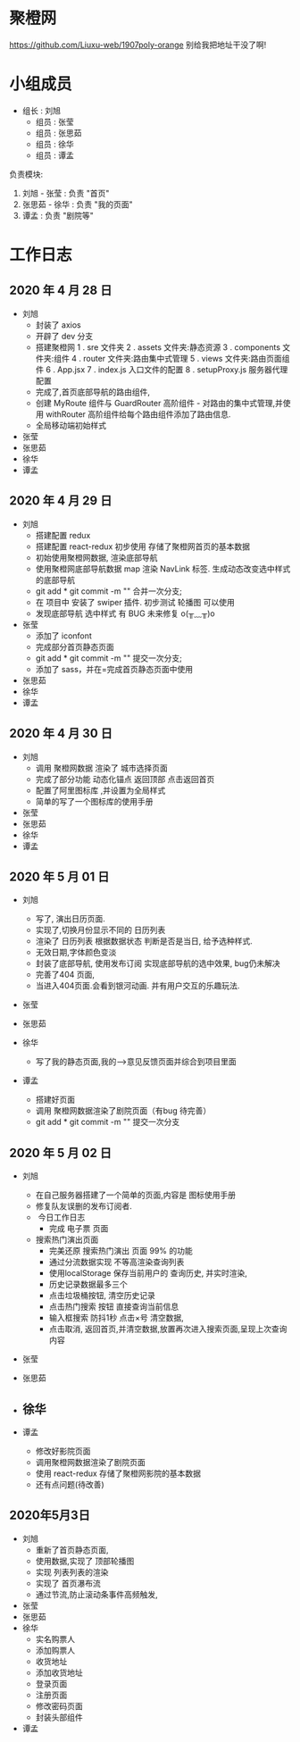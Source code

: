 # 聚橙网

https://github.com/Liuxu-web/1907poly-orange 别给我把地址干没了啊!

# 小组成员

- 组长 : 刘旭
  - 组员 : 张莹
  - 组员 : 张思茹
  - 组员 : 徐华
  - 组员 : 谭孟

负责模块:

1.  刘旭 - 张莹 : 负责 "首页"
2.  张思茹 - 徐华 : 负责 "我的页面"
3.  谭孟 : 负责 "剧院等"

# 工作日志

## 2020 年 4 月 28 日

- 刘旭
  - 封装了 axios
  - 开辟了 dev 分支
  - 搭建聚橙网
    1 . sre 文件夹
    2 . assets 文件夹:静态资源
    3 . components 文件夹:组件
    4 . router 文件夹:路由集中式管理
    5 . views 文件夹:路由页面组件
    6 . App.jsx
    7 . index.js 入口文件的配置
    8 . setupProxy.js 服务器代理配置
  - 完成了,首页底部导航的路由组件,
  - 创建 MyRoute 组件与 GuardRouter 高阶组件 - 对路由的集中式管理,并使用 withRouter 高阶组件给每个路由组件添加了路由信息.
  - 全局移动端初始样式
- 张莹
- 张思茹
- 徐华
- 谭孟

## 2020 年 4 月 29 日

- 刘旭
  - 搭建配置 redux
  - 搭建配置 react-redux 初步使用 存储了聚橙网首页的基本数据
  - 初始使用聚橙网数据, 渲染底部导航
  - 使用聚橙网底部导航数据 map 渲染 NavLink 标签. 生成动态改变选中样式的底部导航
  - git add \* git commit -m "" 合并一次分支;
  - 在 项目中 安装了 swiper 插件. 初步测试 轮播图 可以使用
  - 发现底部导航 选中样式 有 BUG 未来修复 o(╥﹏╥)o
- 张莹
  - 添加了 iconfont
  - 完成部分首页静态页面
  - git add \* git commit -m "" 提交一次分支;
  - 添加了 sass，并在=完成首页静态页面中使用
- 张思茹
- 徐华
- 谭孟

## 2020 年 4 月 30 日

- 刘旭
  - 调用 聚橙网数据 渲染了 城市选择页面
  - 完成了部分功能 动态化锚点 返回顶部 点击返回首页
  - 配置了阿里图标库 ,并设置为全局样式
  - 简单的写了一个图标库的使用手册
- 张莹
- 张思茹
- 徐华
- 谭孟

## 2020 年 5 月 01 日
- 刘旭
    - 写了, 演出日历页面.
    - 实现了,切换月份显示不同的 日历列表
    - 渲染了 日历列表 根据数据状态 判断是否是当日, 给予选种样式.
    - 无效日期,字体颜色变淡
    - 封装了底部导航, 使用发布订阅 实现底部导航的选中效果, bug仍未解决
    - 完善了404 页面, 
    - 当进入404页面.会看到银河动画. 并有用户交互的乐趣玩法.
- 张莹
- 张思茹
- 徐华
    - 写了我的静态页面,我的-->意见反馈页面并综合到项目里面


- 谭孟
    - 搭建好页面
    - 调用 聚橙网数据渲染了剧院页面（有bug 待完善）
    - git add \* git commit -m "" 提交一次分支

## 2020 年 5 月 02 日

- 刘旭
  - 在自己服务器搭建了一个简单的页面,内容是 图标使用手册
  - 修复队友误删的发布订阅者.
  - ​	今日工作日志
    - 完成 电子票 页面
  - 搜索热门演出页面
    - 完美还原 搜索热门演出 页面 99% 的功能
    - 通过分流数据实现 不等高渲染查询列表
    - 使用localStorage 保存当前用户的 查询历史, 并实时渲染,
    - 历史记录数据最多三个
    - 点击垃圾桶按钮, 清空历史记录
    - 点击热门搜索 按钮 直接查询当前信息
    - 输入框搜索 防抖1秒 点击×号 清空数据, 
    - 点击取消, 返回首页,并清空数据,放置再次进入搜索页面,呈现上次查询内容
- 张莹
- 张思茹
- 徐华
  - 


- 谭孟
    - 修改好影院页面
    - 调用聚橙网数据渲染了剧院页面
    - 使用 react-redux 存储了聚橙网影院的基本数据
    - 还有点问题(待改善)

## 2020年5月3日

- 刘旭
  - 重新了首页静态页面,
  - 使用数据,实现了 顶部轮播图
  - 实现 列表列表的渲染
  - 实现了 首页瀑布流
  - 通过节流,防止滚动条事件高频触发,
- 张莹
- 张思茹
- 徐华
  - 实名购票人
  - 添加购票人
  - 收货地址
  - 添加收货地址
  - 登录页面
  - 注册页面
  - 修改密码页面
  - 封装头部组件
- 谭孟